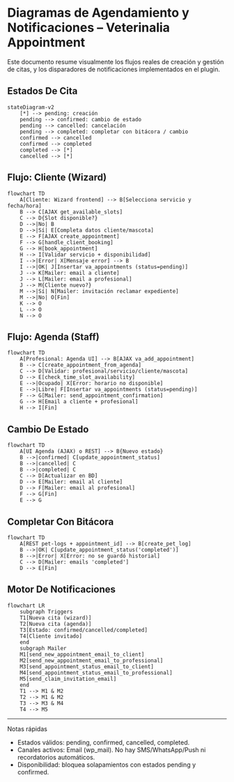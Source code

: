 # Diagramas de Agendamiento y Notificaciones – Veterinalia Appointment

Este documento resume visualmente los flujos reales de creación y gestión de citas, y los disparadores de notificaciones implementados en el plugin.

## Estados De Cita
```mermaid
stateDiagram-v2
    [*] --> pending: creación
    pending --> confirmed: cambio de estado
    pending --> cancelled: cancelación
    pending --> completed: completar con bitácora / cambio
    confirmed --> cancelled
    confirmed --> completed
    completed --> [*]
    cancelled --> [*]
```

## Flujo: Cliente (Wizard)
```mermaid
flowchart TD
    A[Cliente: Wizard frontend] --> B[Selecciona servicio y fecha/hora]
    B --> C[AJAX get_available_slots]
    C --> D{Slot disponible?}
    D -->|No| B
    D -->|Sí| E[Completa datos cliente/mascota]
    E --> F[AJAX create_appointment]
    F --> G[handle_client_booking]
    G --> H[book_appointment]
    H --> I[Validar servicio + disponibilidad]
    I -->|Error| X[Mensaje error] --> B
    I -->|OK| J[Insertar va_appointments (status=pending)]
    J --> K[Mailer: email a cliente]
    J --> L[Mailer: email a profesional]
    J --> M{Cliente nuevo?}
    M -->|Sí| N[Mailer: invitación reclamar expediente]
    M -->|No| O[Fin]
    K --> O
    L --> O
    N --> O
```

## Flujo: Agenda (Staff)
```mermaid
flowchart TD
    A[Profesional: Agenda UI] --> B[AJAX va_add_appointment]
    B --> C[create_appointment_from_agenda]
    C --> D[Validar: profesional/servicio/cliente/mascota]
    D --> E[check_time_slot_availability]
    E -->|Ocupado| X[Error: horario no disponible]
    E -->|Libre| F[Insertar va_appointments (status=pending)]
    F --> G[Mailer: send_appointment_confirmation]
    G --> H[Email a cliente + profesional]
    H --> I[Fin]
```

## Cambio De Estado
```mermaid
flowchart TD
    A[UI Agenda (AJAX) o REST] --> B{Nuevo estado}
    B -->|confirmed| C[update_appointment_status]
    B -->|cancelled| C
    B -->|completed| C
    C --> D[Actualizar en BD]
    D --> E[Mailer: email al cliente]
    D --> F[Mailer: email al profesional]
    F --> G[Fin]
    E --> G
```

## Completar Con Bitácora
```mermaid
flowchart TD
    A[REST pet-logs + appointment_id] --> B[create_pet_log]
    B -->|OK| C[update_appointment_status('completed')]
    B -->|Error| X[Error: no se guardó historial]
    C --> D[Mailer: emails 'completed']
    D --> E[Fin]
```

## Motor De Notificaciones
```mermaid
flowchart LR
    subgraph Triggers
    T1[Nueva cita (wizard)]
    T2[Nueva cita (agenda)]
    T3[Estado: confirmed/cancelled/completed]
    T4[Cliente invitado]
    end
    subgraph Mailer
    M1[send_new_appointment_email_to_client]
    M2[send_new_appointment_email_to_professional]
    M3[send_appointment_status_email_to_client]
    M4[send_appointment_status_email_to_professional]
    M5[send_claim_invitation_email]
    end
    T1 --> M1 & M2
    T2 --> M1 & M2
    T3 --> M3 & M4
    T4 --> M5
```

---

Notas rápidas
- Estados válidos: pending, confirmed, cancelled, completed.
- Canales activos: Email (wp_mail). No hay SMS/WhatsApp/Push ni recordatorios automáticos.
- Disponibilidad: bloquea solapamientos con estados pending y confirmed.

